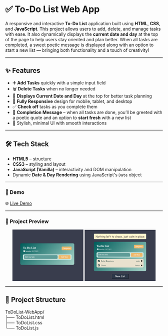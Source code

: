 # ✅ To-Do List Web App

A responsive and interactive **To-Do List** application built using **HTML**, **CSS**, and **JavaScript**. This project allows users to add, delete, and manage tasks with ease. It also dynamically displays the **current date and day** at the top of the page to help users stay oriented and plan better. When all tasks are completed, a sweet poetic message is displayed along with an option to start a new list — bringing both functionality and a touch of creativity!

---

## ✨ Features

- ➕ **Add Tasks** quickly with a simple input field  
- 🗑️ **Delete Tasks** when no longer needed  
- 📅 **Displays Current Date and Day** at the top for better task planning 
- 📱 **Fully Responsive** design for mobile, tablet, and desktop  
- ✅ **Check off** tasks as you complete them  
- 🌟 **Completion Message** – when all tasks are done, you’ll be greeted with a poetic quote and an option to **start fresh** with a new list  
- 🎨 Stylish, minimal UI with smooth interactions

---

## 🛠️ Tech Stack

- **HTML5** – structure  
- **CSS3** – styling and layout  
- **JavaScript (Vanilla)** – interactivity and DOM manipulation
- Dynamic **Date & Day Rendering** using JavaScript's `Date` object

---

### 📸 Demo

🌐 [Live Demo](https://vidushi-coder.github.io/ToDoList-WebApp/ToDoList.html) 

---

### 📸 Project Preview

<p align="center">
  <img src="ss1.png" alt="Screenshot 1" width="45%" />
  <img src="ss2.png" alt="Screenshot 2" width="45%" />
</p>

---

## 📁 Project Structure

ToDoList-WebApp/  
├── ToDoList.html  
├── ToDoList.css  
└── ToDoList.js